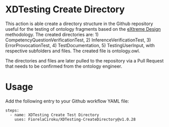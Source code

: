 # XDTesting Create Directory
This action is able create a directory structure in the Github repository useful for the testing of ontology fragments based on the [eXtreme Design](extremedesign.info) methodology. The created directories are: 1) CompetencyQuestionVerificationTest, 2) InferenceVerificationTest, 3) ErrorProvocationTest, 4) TestDocumentation, 5) TestingUserInput, with respective subfolders and files. The created file is ontology.owl. 

The directories and files are later pulled to the repository via a Pull Request that needs to be confirmed from the ontology engineer. 


# Usage 
Add the following entry to your Github workflow YAML file:

```
steps:
  - name: XDTesting Create Test Directory
    uses: FiorelaCiroku/XDTesting-CreateDirectory@v1.0.28
  
```
